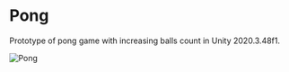# Pong
Prototype of pong game with increasing balls count in Unity 2020.3.48f1.

![Pong](https://github.com/potmesil/Pong/assets/5638033/da3bf3bb-6333-4da3-a0fd-895855dfbf0b)

